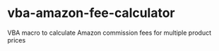 # vba-amazon-fee-calculator
VBA macro to calculate Amazon commission fees for multiple product prices
